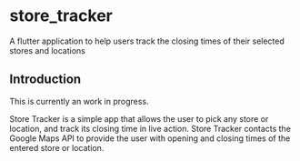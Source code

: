 # store_tracker

A flutter application to help users track the closing times of their selected stores and locations

## Introduction

This is currently an work in progress.

Store Tracker is a simple app that allows the user to pick any store or location, and track its closing time in live action. Store Tracker contacts the Google Maps API to provide the user with opening and closing times of the entered store or location. 
